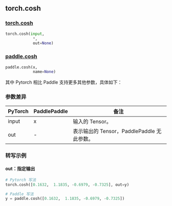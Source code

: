 ## torch.cosh
### [torch.cosh](https://pytorch.org/docs/stable/generated/torch.cosh.html?highlight=cosh#torch.cosh)

```python
torch.cosh(input,
            *,
            out=None)
```

### [paddle.cosh](https://www.paddlepaddle.org.cn/documentation/docs/zh/api/paddle/cosh_cn.html#cosh)

```python
paddle.cosh(x,
            name=None)
```

其中 Pytorch 相比 Paddle 支持更多其他参数，具体如下：
### 参数差异
| PyTorch       | PaddlePaddle | 备注                                                   |
| ------------- | ------------ | ------------------------------------------------------ |
| input         | x            | 输入的 Tensor。                                      |
| out           | -            | 表示输出的 Tensor，PaddlePaddle 无此参数。               |


### 转写示例
#### out：指定输出
```python
# Pytorch 写法
torch.cosh([0.1632,  1.1835, -0.6979, -0.7325], out=y)

# Paddle 写法
y = paddle.cosh([0.1632,  1.1835, -0.6979, -0.7325])
```
